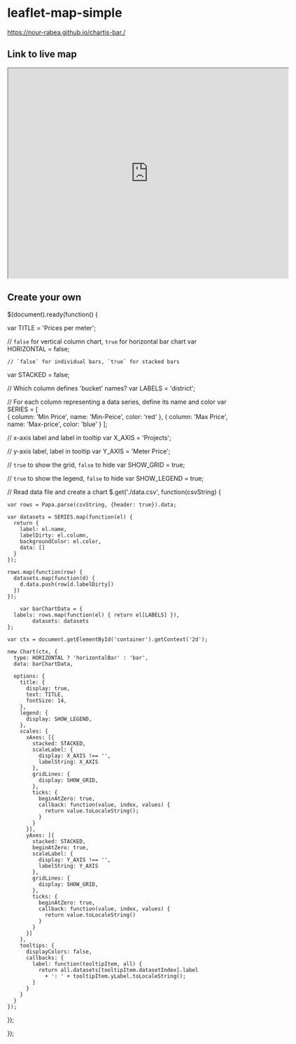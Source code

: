 # leaflet-map-simple
https://nour-rabea.github.io/chartjs-bar./

## Link to live map
<iframe src="https://www.google.com/maps/d/embed?mid=1F1Dar4g_IjiQJh4XD7RdPZGwE_3afJC-" width="640" height="480"></iframe>


## Create your own
$(document).ready(function() {

  var TITLE = 'Prices per meter';

  // `false` for vertical column chart, `true` for horizontal bar chart
  var HORIZONTAL = false;

	// `false` for individual bars, `true` for stacked bars
  var STACKED = false;  
  
  // Which column defines 'bucket' names?
  var LABELS = 'district';  

  // For each column representing a data series, define its name and color
  var SERIES = [  
    {
      column: 'Min Price',
      name: 'Min-Peice',
      color: 'red'
    },
    {
      column: 'Max Price',
      name: 'Max-price',
      color: 'blue'
    }
  ];

  // x-axis label and label in tooltip
  var X_AXIS = 'Projects';

  // y-axis label, label in tooltip
  var Y_AXIS = 'Meter Price';

  // `true` to show the grid, `false` to hide
  var SHOW_GRID = true; 

  // `true` to show the legend, `false` to hide
  var SHOW_LEGEND = true; 

  // Read data file and create a chart
  $.get('./data.csv', function(csvString) {

    var rows = Papa.parse(csvString, {header: true}).data;

    var datasets = SERIES.map(function(el) {
      return {
        label: el.name,
        labelDirty: el.column,
        backgroundColor: el.color,
        data: []
      }
    });

    rows.map(function(row) {
      datasets.map(function(d) {
        d.data.push(row[d.labelDirty])
      })
    });

		var barChartData = {
      labels: rows.map(function(el) { return el[LABELS] }),
			datasets: datasets
    };

    var ctx = document.getElementById('container').getContext('2d');

    new Chart(ctx, {
      type: HORIZONTAL ? 'horizontalBar' : 'bar',
      data: barChartData,
      
      options: {
        title: {
          display: true,
          text: TITLE,
          fontSize: 14,
        },
        legend: {
          display: SHOW_LEGEND,
        },
        scales: {
          xAxes: [{
            stacked: STACKED,
            scaleLabel: {
              display: X_AXIS !== '',
              labelString: X_AXIS
            },
            gridLines: {
              display: SHOW_GRID,
            },
            ticks: {
              beginAtZero: true,
              callback: function(value, index, values) {
                return value.toLocaleString();
              }
            }
          }],
          yAxes: [{
            stacked: STACKED,
            beginAtZero: true,
            scaleLabel: {
              display: Y_AXIS !== '',
              labelString: Y_AXIS
            },
            gridLines: {
              display: SHOW_GRID,
            },
            ticks: {
              beginAtZero: true,
              callback: function(value, index, values) {
                return value.toLocaleString()
              }
            }
          }]
        },
        tooltips: {
          displayColors: false,
          callbacks: {
            label: function(tooltipItem, all) {
              return all.datasets[tooltipItem.datasetIndex].label
                + ': ' + tooltipItem.yLabel.toLocaleString();
            }
          }
        }
      }
    });

  });

});
